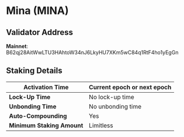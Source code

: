 # Mina (MINA)

## **Validator Address**

**Mainnet**: B62qj28AitWwLTU3HAhtoW34nJ6LkyHU7XKm5wC84q1RtF4ho1yEgGn

## Staking Details

| **Activation Time**        | Current epoch or next epoch |
| -------------------------- | --------------------------- |
| **Lock-Up Time**           | No lock-up time             |
| **Unbonding Time**         | No unbonding time           |
| **Auto-Compounding**       | Yes                         |
| **Minimum Staking Amount** | Limitless                   |


